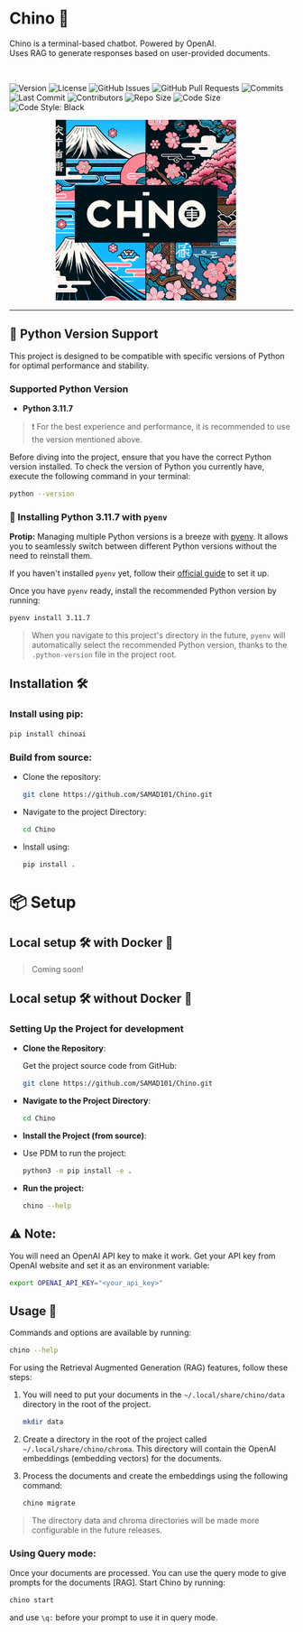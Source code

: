 # Chino 🌸

<div>
  <p>
  Chino is a terminal-based chatbot. Powered by OpenAI. <br>
  Uses RAG to generate responses based on user-provided documents.
  </p>
  <img src="https://badgen.net/badge/status/Under Development/red?icon=lgtm" alt="">

  ![Version](https://img.shields.io/badge/Version-0.1.0-brightgreen.svg)
  ![License](https://img.shields.io/badge/License-MIT-blue.svg)
  ![GitHub Issues](https://img.shields.io/github/issues/SAMAD101/Chino)
  ![GitHub Pull Requests](https://img.shields.io/github/issues-pr/SAMAD101/Chino)
  ![Commits](https://img.shields.io/github/commit-activity/m/SAMAD101/Chino)
  ![Last Commit](https://img.shields.io/github/last-commit/SAMAD101/Chino)
  ![Contributors](https://img.shields.io/github/contributors/SAMAD101/Chino)
  ![Repo Size](https://img.shields.io/github/repo-size/SAMAD101/Chino)
  ![Code Size](https://img.shields.io/github/languages/code-size/SAMAD101/Chino)
  ![Code Style: Black](https://img.shields.io/badge/code%20style-black-000000.svg)

</div>

<p align="center">
  <img width="320" height="320" src="artwork/chino_logo_1.png" alt="Material Bread logo" style="margin-right:20px;">
</p>

<hr>

## 🐍 Python Version Support

This project is designed to be compatible with specific versions of Python for optimal performance and stability.

### Supported Python Version

- **Python 3.11.7**

> ❗️ For the best experience and performance, it is recommended to use the version mentioned above.

Before diving into the project, ensure that you have the correct Python version installed. To check the version of Python you currently have, execute the following command in your terminal:

```bash
python --version
```

### 🐍 Installing Python 3.11.7 with `pyenv`

**Protip:** Managing multiple Python versions is a breeze with [pyenv](https://github.com/pyenv/pyenv). It allows you to seamlessly switch between different Python versions without the need to reinstall them.

If you haven't installed `pyenv` yet, follow their [official guide](https://github.com/pyenv/pyenv) to set it up.

Once you have `pyenv` ready, install the recommended Python version by running:

```bash
pyenv install 3.11.7
```

> When you navigate to this project's directory in the future, `pyenv` will automatically select the recommended Python version, thanks to the `.python-version` file in the project root.

## Installation 🛠️

### Install using pip:
```bash
pip install chinoai
```

### Build from source:
- Clone the repository:
  ```bash
  git clone https://github.com/SAMAD101/Chino.git
  ```

- Navigate to the project Directory:
  ```bash
  cd Chino
  ```

- Install using:
  ```bash
  pip install .
  ```


# 📦 Setup

## Local setup 🛠️ with Docker 🐳

> Coming soon!

<!--
- **Installing and running**:
  Before you begin, ensure you have docker installed. If not, refer to the [official documentation](https://docs.docker.com/engine/install/) to install docker.
  ```bash
  docker pull samad101/Chino
  docker run -d -p 8080:8080 --name pastepyprod samad101
  ```
  -->

<!--
- **Using docker-compose**:
  You can also use docker-compose to run the project locally by running the following command:
  <br>
  - **Clone the repository**:
  Get the project source code from GitHub:

  ```bash
  git clone https://github.com/SAMAD101/Chino.git
  ```

  - **Navigate to the Project Directory**:

  ```bash
  cd Chino
  ```

  - **Run the project using docker-compose**:

  ```bash
  docker-compose up
  ```
-->

## Local setup 🛠️ without Docker 🐳

### Setting Up the Project for development

- **Clone the Repository**:

  Get the project source code from GitHub:

  ```bash
  git clone https://github.com/SAMAD101/Chino.git
  ```

- **Navigate to the Project Directory**:

  ```bash
  cd Chino
  ```

- **Install the Project (from source)**:
-
  Use PDM to run the project:

  ```bash
  python3 -m pip install -e .
  ```

- **Run the project:**

  ```bash
  chino --help
  ```

## ⚠️ Note:

You will need an OpenAI API key to make it work. Get your API key from OpenAI website and set it as an environment variable:
```bash
export OPENAI_API_KEY="<your_api_key>"
```

## Usage 📖

Commands and options are available by running:

```bash
chino --help
```
For using the Retrieval Augmented Generation (RAG) features, follow these steps:

1. You will need to put your documents in the `~/.local/share/chino/data` directory in the root of the project.
    ```bash
    mkdir data
    ```
2. Create a directory in the root of the project called `~/.local/share/chino/chroma`.
    This directory will contain the OpenAI embeddings (embedding vectors) for the documents.

3. Process the documents and create the embeddings using the following command:
    ```bash
    chino migrate
    ```
> The directory data and chroma directories will be made more configurable in the future releases.
### Using Query mode:

Once your documents are processed. You can use the query mode to give prompts for the documents [RAG].
Start Chino by running:
```bash
chino start
```
and use `\q:` before your prompt to use it in query mode.
